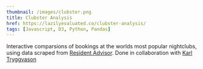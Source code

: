 ```yaml
---
thumbnail: /images/clubster.png
title: Clubster Analysis
href: https://lazilyevaluated.co/clubster-analysis/
tags: [Javascript, D3, Python, Pandas]
---
```


Interactive comparsions of bookings at the worlds most popular nightclubs, using data scraped from [Resident Advisor](https://ra.co/). Done in collaboration with [Karl Tryggvason](https://karltryggvason.com/)

